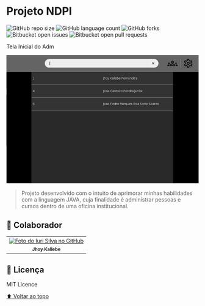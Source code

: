 # Projeto NDPI

![GitHub repo size](https://img.shields.io/github/repo-size/Jhoy-Kallebe/NDPI?style=for-the-badge)
![GitHub language count](https://img.shields.io/github/languages/count/Jhoy-Kallebe/NDPI?style=for-the-badge)
![GitHub forks](https://img.shields.io/github/forks/Jhoy-Kallebe/NDPI?style=for-the-badge)
![Bitbucket open issues](https://img.shields.io/bitbucket/issues/Jhoy-Kallebe/NDPI?style=for-the-badge)
![Bitbucket open pull requests](https://img.shields.io/bitbucket/pr-raw/Jhoy-Kallebe/NDPI?style=for-the-badge)

<p>Tela Inicial do Adm</p>
<img src="ndpiProject.png" width="600px;" alt="imagem tela adm">

> Projeto desenvolvido com o intuito de aprimorar minhas habilidades com a linguagem JAVA, cuja finalidade é administrar pessoas e cursos dentro de uma oficina institucional.

## 🤝 Colaborador

<table>
  <tr>
    <td align="center">
      <a href="https://github.com/Jhoy-Kallebe">
        <img src="https://avatars.githubusercontent.com/u/98123726?v=4" width="100px;" alt="Foto do Iuri Silva no GitHub"/><br>
        <sub>
          <b>Jhoy Kallebe</b>
        </sub>
      </a>
    </td>
  </tr>
</table>

## 📝 Licença

MIT Licence

[⬆ Voltar ao topo](#projeto-ndpi)<br>
